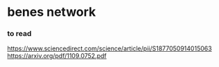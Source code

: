 # benes network


### to read
https://www.sciencedirect.com/science/article/pii/S1877050914015063
https://arxiv.org/pdf/1109.0752.pdf
